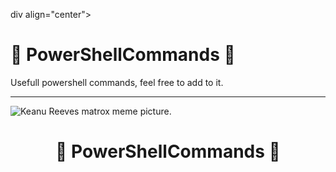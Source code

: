div align="center">

# 📃 PowerShellCommands 📃


 
</div>
Usefull powershell commands, feel free to add to it. 

________________________________________________________________________________________________________________________________________________________________________________________________________________________________




![Keanu Reeves matrox meme picture.](https://windowsbigot.files.wordpress.com/2015/04/matrixpowershell.jpg?w=1000&h=)

<div align="center">

# 📃 PowerShellCommands 📃


 
</div>


